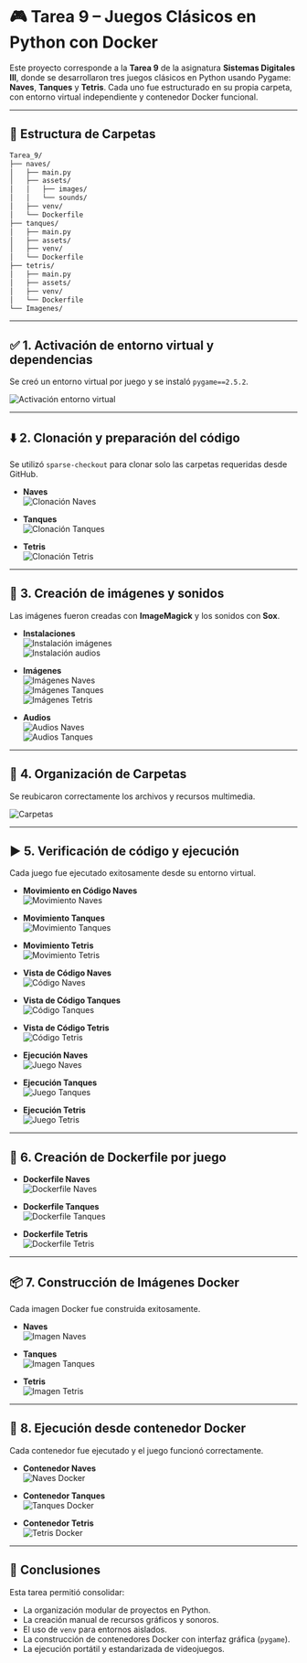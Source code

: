 # 🎮 Tarea 9 – Juegos Clásicos en Python con Docker

Este proyecto corresponde a la **Tarea 9** de la asignatura **Sistemas Digitales III**, donde se desarrollaron tres juegos clásicos en Python usando Pygame: **Naves**, **Tanques** y **Tetris**. Cada uno fue estructurado en su propia carpeta, con entorno virtual independiente y contenedor Docker funcional.

---

## 📁 Estructura de Carpetas

```bash
Tarea_9/
├── naves/
│   ├── main.py
│   ├── assets/
│   │   ├── images/
│   │   └── sounds/
│   ├── venv/
│   └── Dockerfile
├── tanques/
│   ├── main.py
│   ├── assets/
│   ├── venv/
│   └── Dockerfile
├── tetris/
│   ├── main.py
│   ├── assets/
│   ├── venv/
│   └── Dockerfile
└── Imagenes/
```

---

## ✅ 1. Activación de entorno virtual y dependencias

Se creó un entorno virtual por juego y se instaló `pygame==2.5.2`.

![Activación entorno virtual](Imagenes/Activación_instalación_Venv_naves.png)

---

## ⬇️ 2. Clonación y preparación del código

Se utilizó `sparse-checkout` para clonar solo las carpetas requeridas desde GitHub.

- **Naves**  
  ![Clonación Naves](Imagenes/Clonación_main.py_Naves.png)

- **Tanques**  
  ![Clonación Tanques](Imagenes/Clonación_main.py_tanques.png)

- **Tetris**  
  ![Clonación Tetris](Imagenes/Clonación_main.py_tetris.png)

---

## 🎨 3. Creación de imágenes y sonidos

Las imágenes fueron creadas con **ImageMagick** y los sonidos con **Sox**.

- **Instalaciones**  
  ![Instalación imágenes](Imagenes/Instalación_para_las_imagenes.png)  
  ![Instalación audios](Imagenes/Instalación_para_los_audios.png)

- **Imágenes**  
  ![Imágenes Naves](Imagenes/Creación_de_las_imagenes_naves.png)  
  ![Imágenes Tanques](Imagenes/Creacion_de_imagenes_Tanques.png)  
  ![Imágenes Tetris](Imagenes/Creación_de_la_imagen_Tetris.png)

- **Audios**  
  ![Audios Naves](Imagenes/Creación_de_los_audio_naves.png)  
  ![Audios Tanques](Imagenes/Creacion_de_audio_Tanques.png)

---

## 📁 4. Organización de Carpetas

Se reubicaron correctamente los archivos y recursos multimedia.

![Carpetas](Imagenes/Creación_Carpetas.png)

---

## ▶️ 5. Verificación de código y ejecución

Cada juego fue ejecutado exitosamente desde su entorno virtual.

- **Movimiento en Código Naves**  
  ![Movimiento Naves](Imagenes/Movimiento_main.py_nave.png)

- **Movimiento Tanques**  
  ![Movimiento Tanques](Imagenes/Movimiento_main.py_tanques.png)

- **Movimiento Tetris**  
  ![Movimiento Tetris](Imagenes/Movimiento_main.py_tetris.png)

- **Vista de Código Naves**  
  ![Código Naves](Imagenes/nano_main.py_naves.png)

- **Vista de Código Tanques**  
  ![Código Tanques](Imagenes/nano_main.py_tanques.png)

- **Vista de Código Tetris**  
  ![Código Tetris](Imagenes/nano_main.py_tetris.png)

- **Ejecución Naves**  
  ![Juego Naves](Imagenes/Juego_corriendo_naves.png)

- **Ejecución Tanques**  
  ![Juego Tanques](Imagenes/Juego_corriendo.png)

- **Ejecución Tetris**  
  ![Juego Tetris](Imagenes/Juego_corriendo_Tetris.png)

---

## 🐳 6. Creación de Dockerfile por juego

- **Dockerfile Naves**  
  ![Dockerfile Naves](Imagenes/Creación_de_Dockerfile_nave.png)

- **Dockerfile Tanques**  
  ![Dockerfile Tanques](Creación_de_Dockerfile_tanques.png)

- **Dockerfile Tetris**  
  ![Dockerfile Tetris](Imagenes/Creación_de_Dockerfile_tetris.png)

---

## 📦 7. Construcción de Imágenes Docker

Cada imagen Docker fue construida exitosamente.

- **Naves**  
  ![Imagen Naves](Imagenes/Creación_de_imagen_docker_naves.png)

- **Tanques**  
  ![Imagen Tanques](Imagenes/Creación_de_imagen_docker_tanques.png)

- **Tetris**  
  ![Imagen Tetris](Imagenes/Creación_de_la_imagen_Tetris.png)

---

## 🚀 8. Ejecución desde contenedor Docker

Cada contenedor fue ejecutado y el juego funcionó correctamente.

- **Contenedor Naves**  
  ![Naves Docker](Imagenes/Imagen_de_docker_corriendo_nave.png)

- **Contenedor Tanques**  
  ![Tanques Docker](Imagenes/Imagen_de_docker_corriendo_Tanques.png)

- **Contenedor Tetris**  
  ![Tetris Docker](Imagenes/Imagen_de_docker_corriendo_tetris.png)

---

## 🧠 Conclusiones

Esta tarea permitió consolidar:

- La organización modular de proyectos en Python.
- La creación manual de recursos gráficos y sonoros.
- El uso de `venv` para entornos aislados.
- La construcción de contenedores Docker con interfaz gráfica (`pygame`).
- La ejecución portátil y estandarizada de videojuegos.

